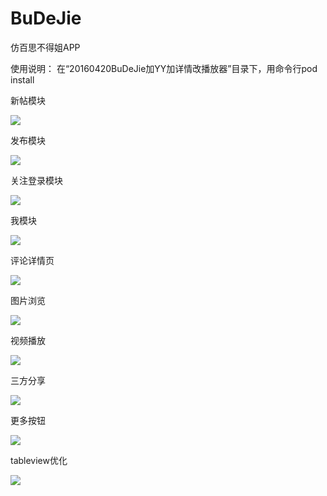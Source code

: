 # BuDeJie
仿百思不得姐APP

使用说明：
在“20160420BuDeJie加YY加详情改播放器”目录下，用命令行pod install

新帖模块

![](https://github.com/2649073896/BuDeJie/blob/master/效果展示图片/新帖模块.gif?raw=true)

发布模块

![](https://github.com/2649073896/BuDeJie/blob/master/效果展示图片/发布模块.gif?raw=true)

关注登录模块

![](https://github.com/2649073896/BuDeJie/blob/master/效果展示图片/关注登录模块.gif?raw=true)

我模块

![](https://github.com/2649073896/BuDeJie/blob/master/效果展示图片/我模块.gif?raw=true)

评论详情页

![](https://github.com/2649073896/BuDeJie/blob/master/效果展示图片/评论详情页.gif?raw=true)

图片浏览

![](https://github.com/2649073896/BuDeJie/blob/master/效果展示图片/图片浏览.gif?raw=true)

视频播放

![](https://github.com/2649073896/BuDeJie/blob/master/效果展示图片/视频播放.gif?raw=true)

三方分享

![](https://github.com/2649073896/BuDeJie/blob/master/效果展示图片/三方分享.gif?raw=true)

更多按钮

![](https://github.com/2649073896/BuDeJie/blob/master/效果展示图片/更多按钮.gif?raw=true)

tableview优化

![](https://github.com/2649073896/BuDeJie/blob/master/效果展示图片/tableview优化.gif?raw=true)
